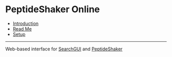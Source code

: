 # PeptideShaker Online
* [Introduction](#introduction)
* [Read Me](#read-me)
* [Setup](#setup)

----


Web-based interface for [SearchGUI](https://github.com/compomics/searchgui) and [PeptideShaker](https://github.com/compomics/peptide-shaker)
